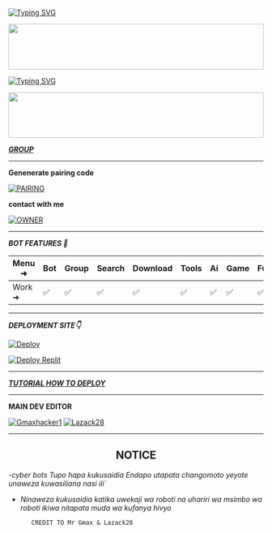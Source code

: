 [![Typing SVG](https://readme-typing-svg.herokuapp.com?font=Rockstar-ExtraBold&color=3a6af3&lines=KARIBU+GCYBER+BOT+IMEANDALIWA+NA;+Gmaxhacker1+PAMOJA+NA+LAZACK28;ASANTE+KWA+KUTEMBELEA+REPO+YETU)](https://git.io/typing-svg)

<img src="https://i.imgur.com/dBaSKWF.gif" height="90" width="100%">

<a href="https://git.io/typing-svg"><img src="https://readme-typing-svg.demolab.com?font=Black+Ops+One&size=50&pause=1000&color=F70707&center=true&width=910&height=100&lines=GMAX+TECH+TEAM" alt="Typing SVG" /></a>
  </p>
<img src="https://i.imgur.com/dBaSKWF.gif" height="90" width="100%">

***[GROUP](https://chat.whatsapp.com/IIpL6gf6dcq4ial8gaJLE9)***


------------------------------------------

**Genenerate pairing code**



<a href="https://wa-session-1.onrender.com/" target="_blank"><img alt='PAIRING' src='https://img.shields.io/badge/PAIRING CODE-magenta?style=for-the-badge&logo=opencv&logoColor=white'/></a>



**contact with me**


<a href="https://wa.link/kho6x6"><img alt='OWNER' src='https://img.shields.io/badge/GET IN TOUCH-magenta?style=for-the-badge&logo=opencv&logoColor=white'/></a>


-------------------------

***BOT FEATURES 💌***

| Menu ⁠➜ | Bot | Group | Search | Download | Tools | Ai | Game | Fun | Owner | Bug | Convert | List |
| --------| --- | ----- | ------ | -------- | ----- | -- | ---- | --- | ----- | ----| --------| -----|
| Work ➜ |  ✅ |   ✅  |    ✅  |     ✅   |   ✅  | ✅ |   ✅ |  ✅ |  ✅   | ✅  |    ✅   |  ✅  |

---------------------

*****DEPLOYMENT SITE👇*****

[![Deploy](https://www.herokucdn.com/deploy/button.svg)](https://heroku.com/deploy?template=https://github.com/Gmaxhacker1/GCYBER-BOT)
  
<a href='https://replit.com/~' target="_blank"><img alt='Deploy Replit' src='https://img.shields.io/badge/DEPLOY REPLIT-100000?style=for-the-badge&logo=scan&logoColor=white&labelColor=black&color=black'/></a>

----------------------

***[TUTORIAL HOW TO DEPLOY](https://vm.tiktok.com/ZMrEaehwD/)***

----------------------

****MAIN DEV EDITOR****

 [![Gmaxhacker1](https://github.com/Gmaxhacker1.png?size=100)](https://github.com/Gmaxhacker1)
 [![Lazack28](https://github.com/Lazack28.png?size=100)](https://github.com/Lazack28)
 

----------------------

<h2 align="center">  NOTICE
</h2>
   
 
-*cyber bots Tupo hapa kukusaidia Endapo utapata changomoto yeyote unaweza kuwasiliana nasi ili`*
- *Ninaweza kukusaidia katika uwekaji wa roboti na uhariri wa msimbo wa roboti ikiwa nitapata muda wa kufanya hivyo*





         CREDIT TO Mr Gmax & Lazack28
